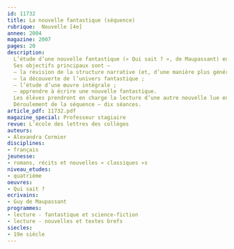 ```yaml
---
id: 11732
title: La nouvelle fantastique (séquence)
rubrique:  Nouvelle [4e]
annee: 2004
magazine: 2007
pages: 20
description: 
  L’étude d’une nouvelle fantastique (« Qui sait ? », de Maupassant) en tout début d’année est un choix stratégique. Cette séquence permet, en effet, de remettre en place des acquis sur la structure d’un récit court et présente une bonne transition avec la classe de cinquième. Elle est aussi un moyen d’amorcer le processus de la lecture plaisir.
  Ses objectifs principaux sont – 
  – la révision de la structure narrative (et, d’une manière plus générale, des modalités de la narration) ;
  – la découverte de l’univers fantastique ;
  – l’étude d’une œuvre intégrale ;
  – apprendre à écrire une nouvelle fantastique.
  Les élèves prendront en charge la lecture d’une autre nouvelle lue en lecture cursive. Ce travail donnera lieu à un compte rendu qui sera présenté brièvement à la classe.
  Déroulement de la séquence – dix séances.
article_pdf: 11732.pdf
magazine_special: Professeur stagiaire
revue: L’école des lettres des collèges
auteurs:
- Alexandra Cormier
disciplines:
- français
jeunesse:
- romans, récits et nouvelles « classiques »s
niveau_etudes:
- quatrième
oeuvres:
- Qui sait ?
ecrivains:
- Guy de Maupassant
programmes:
- lecture - fantastique et science-fiction
- lecture - nouvelles et textes brefs
siecles:
- 19e siècle
---
```

